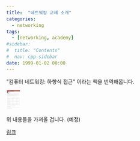 ```yaml
---
title:  "네트워킹 교재 소개" 
categories:
  - networking
tags:
  - [networking, academy]
#sidebar:
#  title: "Contents"
#  nav: cpp-sidebar
date: 1999-01-02 00:00
---
```


"컴퓨터 네트워킹: 하향식 접근" 이라는 책을 번역해옵니다.

<img src="/assets/img/networking/networking.png" height="50px" title="textbooks"/>

위 내용들을 가져올 겁니다. (예정)

[링크](https://gaia.cs.umass.edu/kurose_ross/ppt.php)
